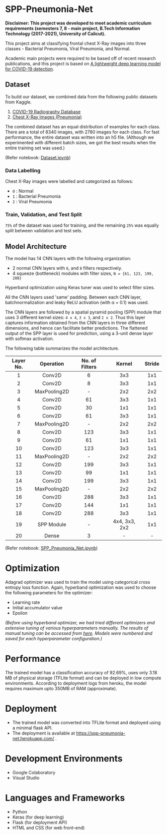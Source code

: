 # SPP-Pneumonia-Net

**Disclaimer: This project was developed to meet academic curriculum requirements (semesters 7, 8 - main project, B.Tech Information Technology (2017-2021), University of Calicut).**

This project aims at classifying frontal chest X-Ray images into three classes - Bacterial Pneumonia, Viral Pneumonia, and Normal. 

Academic main projects were required to be based off of recent research publications, and this project is based on [A lightweight deep learning model for COVID-19 detection](https://ieeexplore.ieee.org/document/9188133).

## Dataset
To build our dataset, we combined data from the following public datasets from Kaggle.
1. [COVID-19 Radiography Database](https://www.kaggle.com/tawsifurrahman/covid19-radiography-database)
2. [Chest X-Ray Images (Pneumonia)](https://www.kaggle.com/paultimothymooney/chest-xray-pneumonia)

The combined dataset has an equal distribution of examples for each class. There are a total of 8340 images, with 2780 images for each class.
For fast performance, the entire dataset was written into an h5 file. (Although we experimented with different batch sizes, we got the best results when the entire training set was used.)

(Refer notebook: [Dataset.ipynb](https://github.com/jincy-p-janardhanan/SPP-Pneumonia-Net/blob/main/Dataset.ipynb))

### Data Labelling
Chest X-Ray images were labelled and categorized as follows:
- `O` : Normal
- `1` : Bacterial Pneumonia
- `2` : Viral Pneumonia

### Train, Validation, and Test Split
`75%` of the dataset was used for training, and the remaining `25%` was equally split between validation and test sets.

## Model Architecture
The model has 14 CNN layers with the following organization:
- 2 normal CNN layers with `6`, and `8` filters respectively.
- 4 squeeze (bottleneck) modules with filter sizes, `N = {61, 123, 199, 288}`

Hyperband optimization using Keras tuner was used to select filter sizes.

All the CNN layers used 'same' padding. Between each CNN layer, batchnormalization and leaky ReLU activation (with α = 0.1) was used.

The CNN layers are followed by a spatial pyramid pooling (SPP) module that uses 3 different kernel sizes: `4 x 4`, `3 x 3`, and `2 x 2`. Thus this layer captures information obtained from the CNN layers in three different dimensions, and hence can facilitate better predictions. The flattened output of the SPP layer is used for prediction, using a 3-unit dense layer with softmax activation.

The following table summarizes the model architecture.

| **Layer No.** 	| **Operation** 	| **No. of Filters** 	|   **Kernel**  	| **Stride** 	|
|:-------------:	|:-------------:	|:------------------:	|:-------------:	|:----------:	|
|       1       	|     Conv2D    	|          6         	|      3x3      	|     1x1    	|
|       2       	|     Conv2D    	|          8         	|      3x3      	|     1x1    	|
|       3       	|  MaxPooling2D 	|          -         	|      2x2      	|     2x2    	|
|       4       	|     Conv2D    	|         61         	|      3x3      	|     1x1    	|
|       5       	|     Conv2D    	|         30         	|      1x1      	|     1x1    	|
|       6       	|     Conv2D    	|         61         	|      3x3      	|     1x1    	|
|       7       	|  MaxPooling2D 	|          -         	|      2x2      	|     2x2    	|
|       8       	|     Conv2D    	|         123        	|      3x3      	|     1x1    	|
|       9       	|     Conv2D    	|         61         	|      1x1      	|     1x1    	|
|       10      	|     Conv2D    	|         123        	|      3x3      	|     1x1    	|
|       11      	|  MaxPooling2D 	|          -         	|      2x2      	|     2x2    	|
|       12      	|     Conv2D    	|         199        	|      3x3      	|     1x1    	|
|       13      	|     Conv2D    	|         99         	|      1x1      	|     1x1    	|
|       14      	|     Conv2D    	|         199        	|      3x3      	|     1x1    	|
|       15      	|  MaxPooling2D 	|          -         	|      2x2      	|     2x2    	|
|       16      	|     Conv2D    	|         288        	|      3x3      	|     1x1    	|
|       17      	|     Conv2D    	|         144        	|      1x1      	|     1x1    	|
|       18      	|     Conv2D    	|         288        	|      3x3      	|     1x1    	|
|       19      	|   SPP Module  	|          -         	| 4x4, 3x3, 2x2 	|     1x1    	|
|       20      	|     Dense     	|          3         	|       -       	|      -     	|

(Refer notebook: [SPP_Pneumonia_Net.ipynb](https://github.com/jincy-p-janardhanan/SPP-Pneumonia-Net/blob/main/SPP_Pneumonia_Net.ipynb))

# Optimization
Adagrad optimizer was used to train the model using categorical cross entropy loss function. Again, hyperband optimization was used to choose the following parameters for the optimizer:
 - Learning rate
 - Initial accumulator value
 - Epsilon

*(Before using hyperband optimizer, we had tried different optimizers and extensive tuning of various hyperparameters manually. The results of manual tuning can be accessed from [here](https://docs.google.com/spreadsheets/d/e/2PACX-1vRyuTVBEW_D-BaCbOQVZTYOKJ4ZI6E7KvUmpEE2HzY4vSboz4ks3PYrd3o4jMfS04KAJ1X6QpHz02JK/pubhtml?gid=0&single=true). Models were numbered and saved for each hyperparameter configuration.)*

# Performance
The trained model has a classification accuracy of 92.69%, uses only 3.18 MB of physical storage (TFLite format) and can be deployed in low compute environments. According to deployment logs from heroku, the model requires maximum upto 350MB of RAM (approximate).

# Deployment
- The trained model was converted into TFLite format and deployed using a minimal flask API.
- The deployment is available at https://spp-pneumonia-net.herokuapp.com/ .

# Development Environments
- Google Colaboratory
- Visual Studio

# Languages and Frameworks
- Python
- Keras (for deep learning)
- Flask (for deployment API)
- HTML and CSS (for web front-end)
